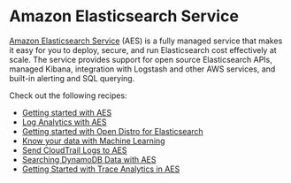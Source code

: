 # Amazon Elasticsearch Service

[Amazon Elasticsearch Service][aes-main] (AES) is a fully managed service that makes 
it easy for you to deploy, secure, and run Elasticsearch cost effectively at scale. 
The service provides support for open source Elasticsearch APIs, managed Kibana,
integration with Logstash and other AWS services, and built-in alerting and SQL querying.

Check out the following recipes:

- [Getting started with AES][aes-ws]
- [Log Analytics with AES][loan-ws]
- [Getting started with Open Distro for Elasticsearch][od-ws]
- [Know your data with Machine Learning][ml-ws]
- [Send CloudTrail Logs to AES][ct-ws]
- [Searching DynamoDB Data with AES][bs-ws]
- [Getting Started with Trace Analytics in AES][tracing-aes]

[aes-main]: https://aws.amazon.com/elasticsearch-service/
[aes-ws]: https://intro.aesworkshops.com/
[loan-ws]: https://aesworkshops.com/log-analytics/mainlab/
[od-ws]: https://od4es.aesworkshops.com/
[ml-ws]: https://reinvent.aesworkshops.com/ant346/
[ct-ws]: https://cloudtrail.aesworkshops.com/
[bs-ws]: https://bookstore.aesworkshops.com/
[tracing-aes]: https://aws.amazon.com/blogs/big-data/getting-started-with-trace-analytics-in-amazon-elasticsearch-service/
